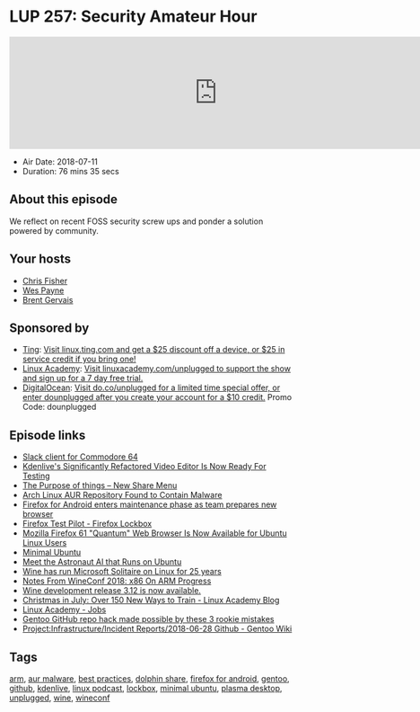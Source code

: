 # LUP 257: Security Amateur Hour

<iframe src="https://player.fireside.fm/v2/RUkczH-V+sPdu496Q?theme=dark" width="740" height="200" frameborder="0" scrolling="no"></iframe>

* Air Date: 2018-07-11
* Duration: 76 mins 35 secs

## About this episode

We reflect on recent FOSS security screw ups and ponder a solution powered by community.

## Your hosts
* [Chris Fisher](https://linuxunplugged.com/hosts/chrislas)
* [Wes Payne](https://linuxunplugged.com/hosts/wes)
* [Brent Gervais](https://linuxunplugged.com/hosts/brent)

## Sponsored by

  * [Ting](http://linux.ting.com): [Visit linux.ting.com and get a $25 discount off a device, or $25 in service credit if you bring one!](http://linux.ting.com)
  * [Linux Academy](http://linuxacademy.com/unplugged): [Visit linuxacademy.com/unplugged to support the show and sign up for a 7 day free trial.](http://linuxacademy.com/unplugged)
  * [DigitalOcean](https://do.co/unplugged): [Visit do.co/unplugged for a limited time special offer, or enter dounplugged after you create your account for a $10 credit.](https://do.co/unplugged) Promo Code: dounplugged



## Episode links

  * [Slack client for Commodore 64](http://1amstudios.com/2016/11/27/c64-slack-client/ "Slack client for Commodore 64")
  * [Kdenlive's Significantly Refactored Video Editor Is Now Ready For Testing](https://www.phoronix.com/scan.php?page=news_item&px=Kdenlive-2018-Refactoring-Test "Kdenlive's Significantly Refactored Video Editor Is Now Ready For Testing")
  * [The Purpose of things – New Share Menu](https://nicolasfella.wordpress.com/2018/07/08/the-purpose-of-things/ "The Purpose of things – New Share Menu")
  * [Arch Linux AUR Repository Found to Contain Malware](https://sensorstechforum.com/arch-linux-aur-repository-found-contain-malware/ "Arch Linux AUR Repository Found to Contain Malware")
  * [Firefox for Android enters maintenance phase as team prepares new browser](https://www.xda-developers.com/firefox-android-maintenance-new-browser/ "Firefox for Android enters maintenance phase as team prepares new browser")
  * [Firefox Test Pilot - Firefox Lockbox](https://testpilot.firefox.com/experiments/firefox-lockbox/ "Firefox Test Pilot - Firefox Lockbox")
  * [Mozilla Firefox 61 "Quantum" Web Browser Is Now Available for Ubuntu Linux Users](https://news.softpedia.com/news/mozilla-firefox-61-quantum-web-browser-is-now-available-for-ubuntu-linux-users-521869.shtml "Mozilla Firefox 61 ")
  * [Minimal Ubuntu](https://blog.ubuntu.com/2018/07/09/minimal-ubuntu-released "Minimal Ubuntu")
  * [Meet the Astronaut AI that Runs on Ubuntu](https://www.omgubuntu.co.uk/2018/07/cimon-astronaut-ai-runs-ubuntu "Meet the Astronaut AI that Runs on Ubuntu")
  * [Wine has run Microsoft Solitaire on Linux for 25 years ](https://www.theregister.co.uk/2018/07/04/wine_25_years_of_microsoft_solitaire_on_linux "Wine has run Microsoft Solitaire on Linux for 25 years ")
  * [Notes From WineConf 2018: x86 On ARM Progress](https://www.phoronix.com/scan.php?page=news_item&px=Wine-Conf-2018-Notes "Notes From WineConf 2018: x86 On ARM Progress")
  * [Wine development release 3.12 is now available.](https://www.winehq.org/announce/3.12 "Wine development release 3.12 is now available.")
  * [Christmas in July: Over 150 New Ways to Train - Linux Academy Blog](https://linuxacademy.com/blog/linuxacademy-com/christmas-in-july-over-150-new-ways-to-train/ "Christmas in July: Over 150 New Ways to Train - Linux Academy Blog")
  * [Linux Academy - Jobs](https://linuxacademy.workable.com/ "Linux Academy - Jobs")
  * [Gentoo GitHub repo hack made possible by these 3 rookie mistakes](http://www.theregister.co.uk/2018/07/05/gentoo_github_hack_weak_password_no_2fa/ "Gentoo GitHub repo hack made possible by these 3 rookie mistakes")
  * [Project:Infrastructure/Incident Reports/2018-06-28 Github - Gentoo Wiki](https://wiki.gentoo.org/wiki/Project:Infrastructure/Incident_Reports/2018-06-28_Github "Project:Infrastructure/Incident Reports/2018-06-28 Github - Gentoo Wiki")



## Tags

[arm](https://linuxunplugged.com/tags/arm), [aur malware](https://linuxunplugged.com/tags/aur%20malware), [best practices](https://linuxunplugged.com/tags/best%20practices), [dolphin share](https://linuxunplugged.com/tags/dolphin%20share), [firefox for android](https://linuxunplugged.com/tags/firefox%20for%20android), [gentoo](https://linuxunplugged.com/tags/gentoo), [github](https://linuxunplugged.com/tags/github), [kdenlive](https://linuxunplugged.com/tags/kdenlive), [linux podcast](https://linuxunplugged.com/tags/linux%20podcast), [lockbox](https://linuxunplugged.com/tags/lockbox), [minimal ubuntu](https://linuxunplugged.com/tags/minimal%20ubuntu), [plasma desktop](https://linuxunplugged.com/tags/plasma%20desktop), [unplugged](https://linuxunplugged.com/tags/unplugged), [wine](https://linuxunplugged.com/tags/wine), [wineconf](https://linuxunplugged.com/tags/wineconf)